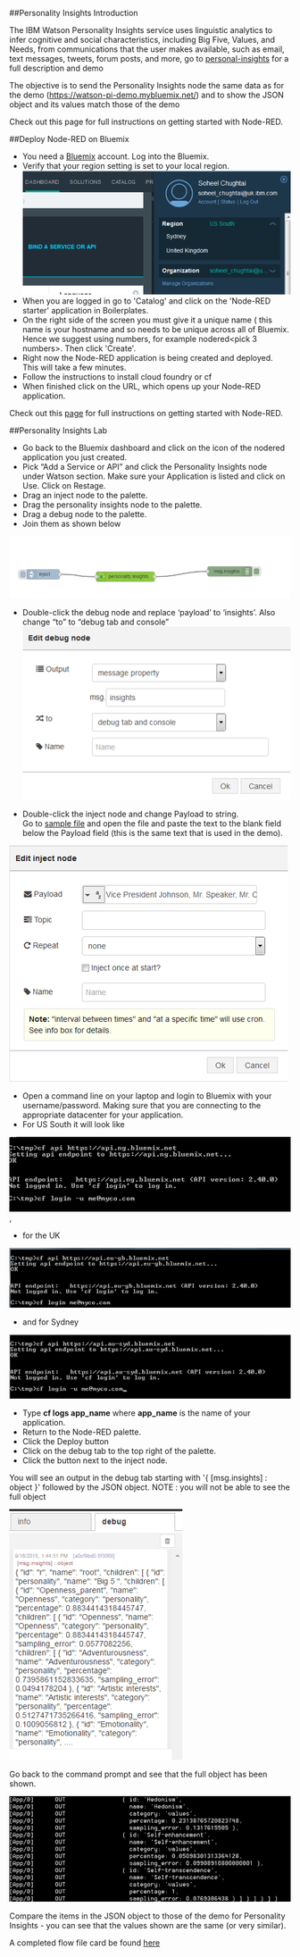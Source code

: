 ##Personality Insights Introduction

The IBM Watson Personality Insights service uses linguistic analytics to infer cognitive and social characteristics, including Big Five, Values, and Needs, from communications that the user makes available, such as email, text messages, tweets, forum posts, and more, go to [personal-insights](http://www.ibm.com/smarterplanet/us/en/ibmwatson/developercloud/personality-insights.html) for a full description and demo

The objective is to send the Personality Insights node the same data as for the demo (https://watson-pi-demo.mybluemix.net/) and to show the JSON object and its values match those of the demo

Check out this page for full instructions on getting started with Node-RED.

##Deploy Node-RED on Bluemix

- You need a [Bluemix](https://console.ng.bluemix.net/) account. Log into the Bluemix.
- Verify that your region setting is set to your local region. ![ScreenShot](images/pi_region_setting.png)
- When you are logged in go to 'Catalog' and click on the 'Node-RED starter' application in Boilerplates. 
- On the right side of the screen you must give it a unique name ( this name is your hostname and so needs to be unique across all of Bluemix. Hence we suggest using numbers, for example <yourname>nodered<pick 3 numbers>. Then click 'Create'. 
- Right now the Node-RED application is being created and deployed. This will take a few minutes.
- Follow the instructions to install cloud foundry or cf
- When finished click on the URL, which opens up your Node-RED application.

Check out this [page]( http://nodered.org/docs/getting-started/) for full instructions on getting started with Node-RED.

##Personality Insights Lab

- Go back to the Bluemix dashboard and click on the icon of the nodered application you just created.
- Pick “Add a Service or API” and click the Personality Insights node under Watson section.  Make sure your Application is listed and click on Use.  Click on Restage.
- Drag an inject node to the palette.
- Drag the personality insights node to the palette.
- Drag a debug node to the palette.
- Join them as shown below

![ScreenShot](images/pi_flow.png)

- Double-click the debug node and replace ‘payload’ to ‘insights’. Also change “to” to “debug tab and console”
![ScreenShot](images/pi_edit_debug_node.png)

- Double-click the inject node and change Payload to string.  
Go to [sample file](personal_insights_input_text.txt) and open the file and paste the text to the blank 
field below the Payload field (this is the same text that is used in the demo).

![ScreenShot](images/pi_edit_inject_node.png)

- Open a command line on your laptop and login to Bluemix with your username/password. Making sure that you 
are connecting to the appropriate datacenter for your application. 
- For US South it will look like

![ScreenShot](images/pi_cf_us_login.png), 
- for the UK 

![ScreenShot](images/pi_cf_uk_login.png)
- and for Sydney 

![ScreenShot](images/pi_cf_sydney_login.png)
- Type **cf logs app_name** where **app_name** is the name of your application.  
- Return to the Node-RED palette.
- Click the Deploy button
- Click on the debug tab to the top right of the palette.
- Click the button next to the inject node.  

You will see an output in the debug tab starting with '{ [msg.insights] : object }' followed by the JSON object.  NOTE : you will not be able to see the full object

![ScreenShot](images/pi_debug_node_output.png)

Go back to the command prompt and see that the full object has been shown. 

![ScreenShot](images/pi_cmd_prompt.png)

Compare the items in the JSON object to those of the demo for Personality Insights - you can see that the values shown are the same (or very similar).

A completed flow file card be found [here](personal_insights_flows.json)

